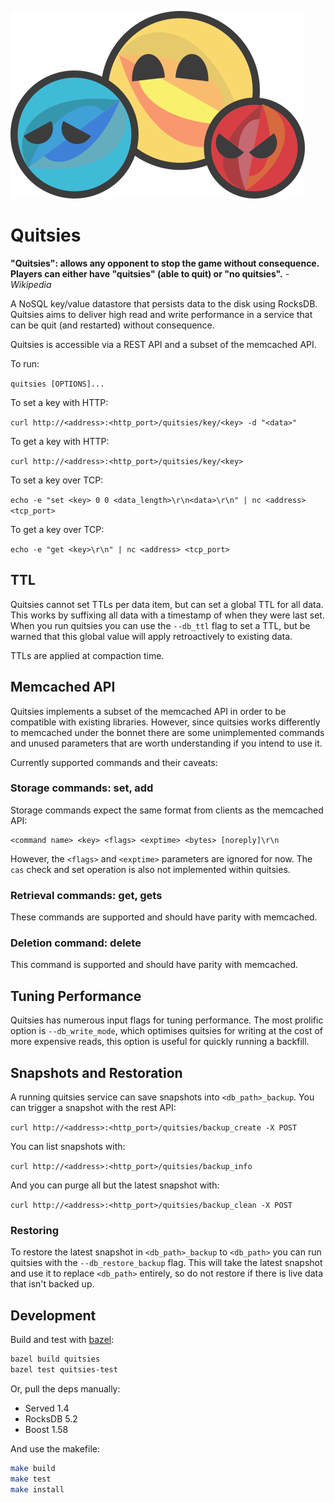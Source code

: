 ![Quitsies](quitsies_logo.png "Quitsies")

Quitsies
========

**"Quitsies": allows any opponent to stop the game without consequence. Players
can either have "quitsies" (able to quit) or "no quitsies".** _- Wikipedia_

A NoSQL key/value datastore that persists data to the disk using RocksDB.
Quitsies aims to deliver high read and write performance in a service that can
be quit (and restarted) without consequence.

Quitsies is accessible via a REST API and a subset of the memcached API.

To run:

`quitsies [OPTIONS]...`

To set a key with HTTP:

`curl http://<address>:<http_port>/quitsies/key/<key> -d "<data>"`

To get a key with HTTP:

`curl http://<address>:<http_port>/quitsies/key/<key>`

To set a key over TCP:

`echo -e "set <key> 0 0 <data_length>\r\n<data>\r\n" | nc <address> <tcp_port>`

To get a key over TCP:

`echo -e "get <key>\r\n" | nc <address> <tcp_port>`

## TTL

Quitsies cannot set TTLs per data item, but can set a global TTL for all data.
This works by suffixing all data with a timestamp of when they were last set.
When you run quitsies you can use the `--db_ttl` flag to set a TTL, but be
warned that this global value will apply retroactively to existing data.

TTLs are applied at compaction time.

## Memcached API

Quitsies implements a subset of the memcached API in order to be compatible with
existing libraries. However, since quitsies works differently to memcached under
the bonnet there are some unimplemented commands and unused parameters that are
worth understanding if you intend to use it.

Currently supported commands and their caveats:

### Storage commands: set, add

Storage commands expect the same format from clients as the memcached API:

```
<command name> <key> <flags> <exptime> <bytes> [noreply]\r\n
```

However, the `<flags>` and `<exptime>` parameters are ignored for now. The `cas`
check and set operation is also not implemented within quitsies.

### Retrieval commands: get, gets

These commands are supported and should have parity with memcached.

### Deletion command: delete

This command is supported and should have parity with memcached.

## Tuning Performance

Quitsies has numerous input flags for tuning performance. The most prolific
option is `--db_write_mode`, which optimises quitsies for writing at the cost of
more expensive reads, this option is useful for quickly running a backfill.

## Snapshots and Restoration

A running quitsies service can save snapshots into `<db_path>_backup`. You can
trigger a snapshot with the rest API:

`curl http://<address>:<http_port>/quitsies/backup_create -X POST`

You can list snapshots with:

`curl http://<address>:<http_port>/quitsies/backup_info`

And you can purge all but the latest snapshot with:

`curl http://<address>:<http_port>/quitsies/backup_clean -X POST`

### Restoring

To restore the latest snapshot in `<db_path>_backup` to `<db_path>` you can run 
quitsies with the `--db_restore_backup` flag. This will take the latest snapshot
and use it to replace `<db_path>` entirely, so do not restore if there is live
data that isn't backed up.

## Development

Build and test with [bazel](https://bazel.io):

```sh
bazel build quitsies
bazel test quitsies-test
```

Or, pull the deps manually:

- Served 1.4
- RocksDB 5.2
- Boost 1.58

And use the makefile:

```sh
make build
make test
make install
```
